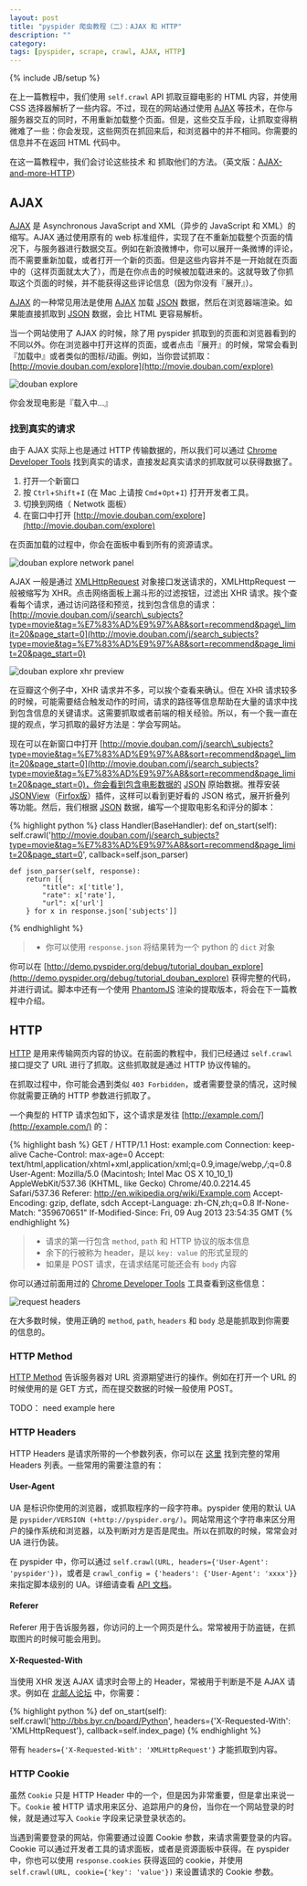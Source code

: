 ```yaml
---
layout: post
title: "pyspider 爬虫教程（二）：AJAX 和 HTTP"
description: ""
category: 
tags: [pyspider, scrape, crawl, AJAX, HTTP]
---
```

{% include JB/setup %}

在上一篇教程中，我们使用 `self.crawl` API 抓取豆瓣电影的 HTML 内容，并使用 CSS 选择器解析了一些内容。不过，现在的网站通过使用 [AJAX] 等技术，在你与服务器交互的同时，不用重新加载整个页面。但是，这些交互手段，让抓取变得稍微难了一些：你会发现，这些网页在抓回来后，和浏览器中的并不相同。你需要的信息并不在返回 HTML 代码中。

在这一篇教程中，我们会讨论这些技术 和 抓取他们的方法。（英文版：[AJAX-and-more-HTTP](http://docs.pyspider.org/en/latest/tutorial/AJAX-and-more-HTTP/)）

AJAX
----

[AJAX] 是 Asynchronous JavaScript and XML（异步的 JavaScript 和 XML）的缩写。AJAX 通过使用原有的 web 标准组件，实现了在不重新加载整个页面的情况下，与服务器进行数据交互。例如在新浪微博中，你可以展开一条微博的评论，而不需要重新加载，或者打开一个新的页面。但是这些内容并不是一开始就在页面中的（这样页面就太大了），而是在你点击的时候被加载进来的。这就导致了你抓取这个页面的时候，并不能获得这些评论信息（因为你没有『展开』）。

[AJAX] 的一种常见用法是使用 [AJAX] 加载 [JSON] 数据，然后在浏览器端渲染。如果能直接抓取到 [JSON] 数据，会比 HTML 更容易解析。

当一个网站使用了 AJAX 的时候，除了用 pyspider 抓取到的页面和浏览器看到的不同以外。你在浏览器中打开这样的页面，或者点击『展开』的时候，常常会看到『加载中』或者类似的图标/动画。例如，当你尝试抓取：[http://movie.douban.com/explore](http://movie.douban.com/explore)

![douban explore](/assets/image/douban_explore.png)

你会发现电影是『载入中...』

### 找到真实的请求

由于 AJAX 实际上也是通过 HTTP 传输数据的，所以我们可以通过 [Chrome Developer Tools](https://developer.chrome.com/devtools) 找到真实的请求，直接发起真实请求的抓取就可以获得数据了。

1. 打开一个新窗口
2. 按 `Ctrl`+`Shift`+`I` (在 Mac 上请按 `Cmd`+`Opt`+`I`) 打开开发者工具。
3. 切换到网络（ Netwotk 面板）
4. 在窗口中打开 [http://movie.douban.com/explore](http://movie.douban.com/explore)

在页面加载的过程中，你会在面板中看到所有的资源请求。

![douban explore network panel](/assets/image/douban_explore_network_panel.png)

AJAX 一般是通过 [XMLHttpRequest] 对象接口发送请求的，XMLHttpRequest 一般被缩写为 XHR。点击网络面板上漏斗形的过滤按钮，过滤出 XHR 请求。挨个查看每个请求，通过访问路径和预览，找到包含信息的请求：[http://movie.douban.com/j/search\_subjects?type=movie&tag=%E7%83%AD%E9%97%A8&sort=recommend&page\_limit=20&page_start=0](http://movie.douban.com/j/search_subjects?type=movie&tag=%E7%83%AD%E9%97%A8&sort=recommend&page_limit=20&page_start=0)

![douban explore xhr preview](/assets/image/douban_explore_xhr_preview.png)

在豆瓣这个例子中，XHR 请求并不多，可以挨个查看来确认。但在 XHR 请求较多的时候，可能需要结合触发动作的时间，请求的路径等信息帮助在大量的请求中找到包含信息的关键请求。这需要抓取或者前端的相关经验。所以，有一个我一直在提的观点，学习抓取的最好方法是：学会写网站。

现在可以在新窗口中打开 [http://movie.douban.com/j/search\_subjects?type=movie&tag=%E7%83%AD%E9%97%A8&sort=recommend&page\_limit=20&page_start=0](http://movie.douban.com/j/search_subjects?type=movie&tag=%E7%83%AD%E9%97%A8&sort=recommend&page_limit=20&page_start=0)，你会看到包含电影数据的 [JSON] 原始数据。推荐安装 [JSONView](https://chrome.google.com/webstore/detail/jsonview/chklaanhfefbnpoihckbnefhakgolnmc)（[Firfox版](http://jsonview.com/)）插件，这样可以看到更好看的 JSON 格式，展开折叠列等功能。然后，我们根据 [JSON] 数据，编写一个提取电影名和评分的脚本：

{% highlight python %}
class Handler(BaseHandler):
    def on_start(self):
        self.crawl('http://movie.douban.com/j/search_subjects?type=movie&tag=%E7%83%AD%E9%97%A8&sort=recommend&page_limit=20&page_start=0',
                   callback=self.json_parser)

    def json_parser(self, response):
        return [{
            "title": x['title'],
            "rate": x['rate'],
            "url": x['url']
        } for x in response.json['subjects']]
{% endhighlight %}

> * 你可以使用 `response.json` 将结果转为一个 python 的 `dict` 对象

你可以在 [http://demo.pyspider.org/debug/tutorial_douban_explore](http://demo.pyspider.org/debug/tutorial_douban_explore) 获得完整的代码，并进行调试。脚本中还有一个使用 [PhantomJS] 渲染的提取版本，将会在下一篇教程中介绍。

HTTP
----

[HTTP] 是用来传输网页内容的协议。在前面的教程中，我们已经通过 `self.crawl` 接口提交了 URL 进行了抓取。这些抓取就是通过 HTTP 协议传输的。

在抓取过程中，你可能会遇到类似 `403 Forbidden`，或者需要登录的情况，这时候你就需要正确的 HTTP 参数进行抓取了。

一个典型的 HTTP 请求包如下，这个请求是发往 [http://example.com/](http://example.com/) 的：

{% highlight bash %}
GET / HTTP/1.1
Host: example.com
Connection: keep-alive
Cache-Control: max-age=0
Accept: text/html,application/xhtml+xml,application/xml;q=0.9,image/webp,*/*;q=0.8
User-Agent: Mozilla/5.0 (Macintosh; Intel Mac OS X 10_10_1) AppleWebKit/537.36 (KHTML, like Gecko) Chrome/40.0.2214.45 Safari/537.36
Referer: http://en.wikipedia.org/wiki/Example.com
Accept-Encoding: gzip, deflate, sdch
Accept-Language: zh-CN,zh;q=0.8
If-None-Match: "359670651"
If-Modified-Since: Fri, 09 Aug 2013 23:54:35 GMT
{% endhighlight %}

> * 请求的第一行包含 `method`, `path` 和 HTTP 协议的版本信息
> * 余下的行被称为 header，是以 `key: value` 的形式呈现的
> * 如果是 POST 请求，在请求结尾可能还会有 `body` 内容

你可以通过前面用过的 [Chrome Developer Tools](https://developer.chrome.com/devtools) 工具查看到这些信息：

![request headers](/assets/image/request-headers.png)

在大多数时候，使用正确的 `method`, `path`, `headers` 和 `body` 总是能抓取到你需要的信息的。

### HTTP Method

[HTTP Method](http://www.w3school.com.cn/tags/html_ref_httpmethods.asp) 告诉服务器对 URL 资源期望进行的操作。例如在打开一个 URL 的时候使用的是 GET 方式，而在提交数据的时候一般使用 POST。

TODO： need example here

### HTTP Headers

HTTP Headers 是请求所带的一个参数列表，你可以在 [这里](http://en.wikipedia.org/wiki/List_of_HTTP_header_fields) 找到完整的常用 Headers 列表。一些常用的需要注意的有：

#### User-Agent

UA 是标识你使用的浏览器，或抓取程序的一段字符串。pyspider 使用的默认 UA 是 `pyspider/VERSION (+http://pyspider.org/)`。网站常用这个字符串来区分用户的操作系统和浏览器，以及判断对方是否是爬虫。所以在抓取的时候，常常会对 UA 进行伪装。

在 pyspider 中，你可以通过 `self.crawl(URL, headers={'User-Agent': 'pyspider'})`，或者是 `crawl_config = {'headers': {'User-Agent': 'xxxx'}}` 来指定脚本级别的 UA。详细请查看 [API 文档](http://docs.pyspider.org/en/latest/apis/self.crawl/#fetch)。

#### Referer

Referer 用于告诉服务器，你访问的上一个网页是什么。常常被用于防盗链，在抓取图片的时候可能会用到。

#### X-Requested-With

当使用 XHR 发送 AJAX 请求时会带上的 Header，常被用于判断是不是 AJAX 请求。例如在 [北邮人论坛](http://bbs.byr.cn/) 中，你需要：

{% highlight python %}
    def on_start(self):
        self.crawl('http://bbs.byr.cn/board/Python',
                   headers={'X-Requested-With': 'XMLHttpRequest'},
                   callback=self.index_page)
{% endhighlight %}

带有 `headers={'X-Requested-With': 'XMLHttpRequest'}` 才能抓取到内容。

### HTTP Cookie

虽然 `Cookie` 只是 HTTP Header 中的一个，但是因为非常重要，但是拿出来说一下。`Cookie` 被 HTTP 请求用来区分、追踪用户的身份，当你在一个网站登录的时候，就是通过写入 `Cookie` 字段来记录登录状态的。

当遇到需要登录的网站，你需要通过设置 Cookie 参数，来请求需要登录的内容。Cookie 可以通过开发者工具的请求面板，或者是资源面板中获得。在 pyspider 中，你也可以使用 `response.cookies` 获得返回的 cookie，并使用 `self.crawl(URL, cookie={'key': 'value'})` 来设置请求的 Cookie 参数。

[AJAX]:                 http://www.w3school.com.cn/ajax/ajax_intro.asp
[HTTP]:                 http://zh.wikipedia.org/wiki/%E8%B6%85%E6%96%87%E6%9C%AC%E4%BC%A0%E8%BE%93%E5%8D%8F%E8%AE%AE
[XMLHttpRequest]:       http://www.w3school.com.cn/ajax/ajax_xmlhttprequest_create.asp
[JSON]:                 http://www.w3school.com.cn/json/
[PhantomJS]:            http://phantomjs.org/
